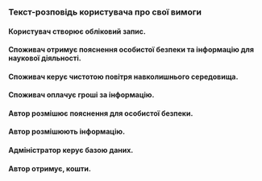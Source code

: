 ### Текст-розповідь користувача про свої вимоги
#### Користувач створює обліковий запис. 
#### Споживач отримує пояснення особистої безпеки та інформацію для наукової діяльності. 
#### Споживач керує чистотою повітря навколишнього середовища.
#### Споживач оплачує гроші за інформацію. 
#### Автор розмішює пояснення для особистої безпеки.
#### Автор розмішюють інформацію.
#### Адміністратор керує базою даних.
#### Автор отримує, кошти.
